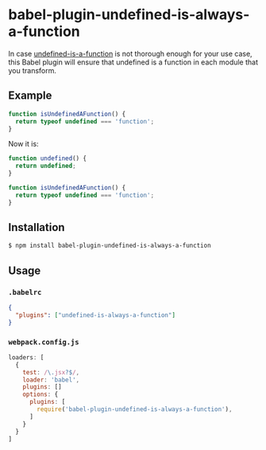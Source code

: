 # babel-plugin-undefined-is-always-a-function

In case [undefined-is-a-function](https://github.com/donavon/undefined-is-a-function) is not thorough enough for your use case, this Babel plugin will ensure that undefined is a function in each module that you transform.

## Example

```js
function isUndefinedAFunction() {
  return typeof undefined === 'function';
}
```

Now it is:

```js
function undefined() {
  return undefined;
}

function isUndefinedAFunction() {
  return typeof undefined === 'function';
}
```

## Installation

```sh
$ npm install babel-plugin-undefined-is-always-a-function
```

## Usage

### `.babelrc`

```json
{
  "plugins": ["undefined-is-always-a-function"]
}
```

### `webpack.config.js`

```js
loaders: [
  {
    test: /\.jsx?$/,
    loader: 'babel',
    plugins: []
    options: {
      plugins: [
        require('babel-plugin-undefined-is-always-a-function'),
      ]
    }
  }
]
```
